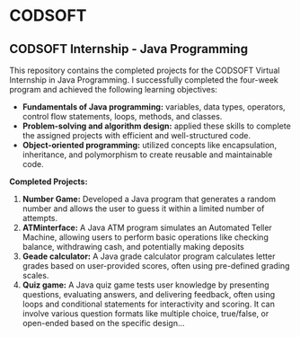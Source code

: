 # CODSOFT

## CODSOFT Internship - Java Programming

This repository contains the completed projects for the CODSOFT Virtual Internship in Java Programming. I successfully completed the four-week program and achieved the following learning objectives:

* **Fundamentals of Java programming:** variables, data types, operators, control flow statements, loops, methods, and classes.
* **Problem-solving and algorithm design:** applied these skills to complete the assigned projects with efficient and well-structured code.
* **Object-oriented programming:** utilized concepts like encapsulation, inheritance, and polymorphism to create reusable and maintainable code.

**Completed Projects:**

1. **Number Game:** Developed a Java program that generates a random number and allows the user to guess it within a limited number of attempts.
2. **ATMinterface:** A Java ATM program simulates an Automated Teller Machine, allowing users to perform basic operations like checking balance, withdrawing cash, and potentially making deposits
3. **Geade calculator:** A Java grade calculator program calculates letter grades based on user-provided scores, often using pre-defined grading scales.
4. **Quiz game:** A Java quiz game tests user knowledge by presenting questions, evaluating answers, and delivering feedback, often using loops and conditional statements for interactivity and scoring. It can involve various question formats like multiple choice, true/false, or open-ended based on the specific design...


